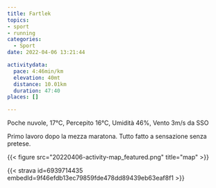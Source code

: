```yaml
---
title: Fartlek 
topics:
- sport
- running
categories: 
  - Sport
date: 2022-04-06 13:21:44

activitydata:
  pace: 4:46min/km
  elevation: 40mt
  distance: 10.01km
  duration: 47:40
places: []

---
```


Poche nuvole, 17°C, Percepito 16°C, Umidità 46%, Vento 3m/s da SSO

<!--more-->

Primo lavoro dopo la mezza maratona. Tutto fatto a sensazione senza pretese.

{{<  figure src="20220406-activity-map_featured.png" title="map" >}}

{{< strava id=6939714435 embedId=9f46efdb13ec79859fde478dd89439eb63eaf8f1 >}}
